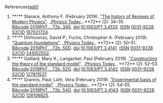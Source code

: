 ##
References[[edit](/w/index.php?title=Reviews\_of\_Modern\_Physics&action=edit&section=1
"Edit section: References")]

 1. \*\*^\*\* Starace, Anthony F. (February 2019). ["The history of Reviews of Modern Physics"](https://doi.org/10.1063%2FPT.3.4133). \_[Physics Today](/wiki/Physics\_Today "Physics Today")\_. \*\*72\*\* (2): 34–35. [Bibcode](/wiki/Bibcode\_\(identifier\) "Bibcode \(identifier\)"):[2019PhT....72b..34S](https://ui.adsabs.harvard.edu/abs/2019PhT....72b..34S). [doi](/wiki/Doi\_\(identifier\) "Doi \(identifier\)"):[10.1063/PT.3.4133](https://doi.org/10.1063%2FPT.3.4133). [ISSN](/wiki/ISSN\_\(identifier\) "ISSN \(identifier\)") [0031-9228](https://www.worldcat.org/issn/0031-9228). [S2CID](/wiki/S2CID\_\(identifier\) "S2CID \(identifier\)") [167021724](https://api.semanticscholar.org/CorpusID:167021724).
 2. \*\*^\*\* DiVincenzo, David P.; Fuchs, Christopher A. (February 2019). ["Quantum foundations"](https://doi.org/10.1063%2FPT.3.4141). \_[Physics Today](/wiki/Physics\_Today "Physics Today")\_. \*\*72\*\* (2): 50–51. [Bibcode](/wiki/Bibcode\_\(identifier\) "Bibcode \(identifier\)"):[2019PhT....72b..50D](https://ui.adsabs.harvard.edu/abs/2019PhT....72b..50D). [doi](/wiki/Doi\_\(identifier\) "Doi \(identifier\)"):[10.1063/PT.3.4141](https://doi.org/10.1063%2FPT.3.4141). [ISSN](/wiki/ISSN\_\(identifier\) "ISSN \(identifier\)") [0031-9228](https://www.worldcat.org/issn/0031-9228). [S2CID](/wiki/S2CID\_\(identifier\) "S2CID \(identifier\)") [241052502](https://api.semanticscholar.org/CorpusID:241052502).
 3. \*\*^\*\* Gaillard, Mary K.; Langacker, Paul (February 2019). ["Constructing the theory of the standard model"](https://doi.org/10.1063%2FPT.3.4142). \_[Physics Today](/wiki/Physics\_Today "Physics Today")\_. \*\*72\*\* (2): 52–53. [Bibcode](/wiki/Bibcode\_\(identifier\) "Bibcode \(identifier\)"):[2019PhT....72b..52G](https://ui.adsabs.harvard.edu/abs/2019PhT....72b..52G). [doi](/wiki/Doi\_\(identifier\) "Doi \(identifier\)"):[10.1063/PT.3.4142](https://doi.org/10.1063%2FPT.3.4142). [ISSN](/wiki/ISSN\_\(identifier\) "ISSN \(identifier\)") [0031-9228](https://www.worldcat.org/issn/0031-9228). [S2CID](/wiki/S2CID\_\(identifier\) "S2CID \(identifier\)") [127811537](https://api.semanticscholar.org/CorpusID:127811537).
 4. \*\*^\*\* Grannis, Paul; Lüth, Vera (February 2019). ["Experimental basis of the standard model"](https://doi.org/10.1063%2FPT.3.4143). \_[Physics Today](/wiki/Physics\_Today "Physics Today")\_. \*\*72\*\* (2): 54–55. [Bibcode](/wiki/Bibcode\_\(identifier\) "Bibcode \(identifier\)"):[2019PhT....72b..54G](https://ui.adsabs.harvard.edu/abs/2019PhT....72b..54G). [doi](/wiki/Doi\_\(identifier\) "Doi \(identifier\)"):[10.1063/PT.3.4143](https://doi.org/10.1063%2FPT.3.4143). [ISSN](/wiki/ISSN\_\(identifier\) "ISSN \(identifier\)") [0031-9228](https://www.worldcat.org/issn/0031-9228). [S2CID](/wiki/S2CID\_\(identifier\) "S2CID \(identifier\)") [128106825](https://api.semanticscholar.org/CorpusID:128106825).
